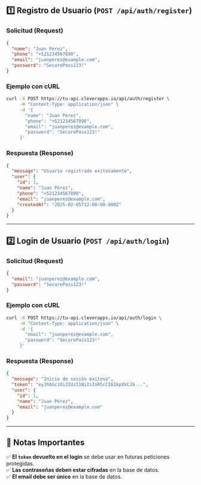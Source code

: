 
## **1️⃣ Registro de Usuario (`POST /api/auth/register`)**
### **Solicitud (Request)**
```json
{
  "name": "Juan Pérez",
  "phone": "+521234567890",
  "email": "juanperez@example.com",
  "password": "SecurePass123!"
}
```
### **Ejemplo con cURL**
```sh
curl -X POST https://tu-api.cleverapps.io/api/auth/register \
     -H "Content-Type: application/json" \
     -d '{
       "name": "Juan Pérez",
       "phone": "+521234567890",
       "email": "juanperez@example.com",
       "password": "SecurePass123!"
     }'
```
### **Respuesta (Response)**
```json
{
  "message": "Usuario registrado exitosamente",
  "user": {
    "id": 1,
    "name": "Juan Pérez",
    "phone": "+521234567890",
    "email": "juanperez@example.com",
    "createdAt": "2025-02-05T12:00:00.000Z"
  }
}
```

---

## **2️⃣ Login de Usuario (`POST /api/auth/login`)**
### **Solicitud (Request)**
```json
{
  "email": "juanperez@example.com",
  "password": "SecurePass123!"
}
```
### **Ejemplo con cURL**
```sh
curl -X POST https://tu-api.cleverapps.io/api/auth/login \
     -H "Content-Type: application/json" \
     -d '{
       "email": "juanperez@example.com",
       "password": "SecurePass123!"
     }'
```
### **Respuesta (Response)**
```json
{
  "message": "Inicio de sesión exitoso",
  "token": "eyJhbGciOiJIUzI1NiIsInR5cCI6IkpXVCJ9...",
  "user": {
    "id": 1,
    "name": "Juan Pérez",
    "email": "juanperez@example.com"
  }
}
```

---

## **📌 Notas Importantes**
✅ **El `token` devuelto en el login** se debe usar en futuras peticiones protegidas.  
✅ **Las contraseñas deben estar cifradas** en la base de datos.  
✅ **El email debe ser único** en la base de datos.  
